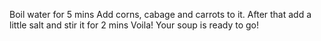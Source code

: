 Boil water for 5 mins
Add corns, cabage and carrots to it.
After that add a little salt and stir it for 2 mins
Voila! Your soup is ready to go!
